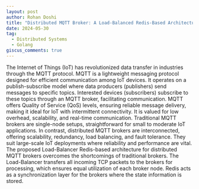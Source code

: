 ```yaml
---
layout: post
author: Rohan Doshi
title: "Distributed MQTT Broker: A Load-Balanced Redis-Based Architecture"
date: 2024-05-30
tag:
  - Distributed Systems
  - Golang
giscus_comments: true
---
```

The Internet of Things (IoT) has revolutionized data transfer in industries through the MQTT protocol. MQTT is a lightweight messaging protocol designed for efficient communication among IoT devices. It operates on a publish-subscribe model where data producers (publishers) send messages to specific topics. Interested devices (subscribers) subscribe to these topics through an MQTT broker, facilitating communication. MQTT offers Quality of Service (QoS) levels, ensuring reliable message delivery, making it ideal for IoT with intermittent connectivity. It is valued for low overhead, scalability, and real-time communication. Traditional MQTT brokers are single-node setups, straightforward for small to moderate IoT applications. In contrast, distributed MQTT brokers are interconnected, offering scalability, redundancy, load balancing, and fault tolerance. They suit large-scale IoT deployments where reliability and performance are vital. The proposed Load-Balancer Redis-based architecture for distributed MQTT brokers overcomes the shortcomings of traditional brokers. The Load-Balancer transfers all incoming TCP packets to the brokers for processing, which ensures equal utilization of each broker node. Redis acts as a synchronization layer for the brokers where the state information is stored.